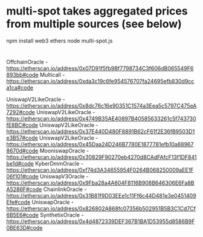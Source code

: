 # multi-spot takes aggregated prices from multiple sources (see below)

npm install web3 ethers
node multi-spot.js


#

OffchainOracle - https://etherscan.io/address/0x07D91f5fb9Bf7798734C3f606dB065549F6893bb#code
Multicall - https://etherscan.io/address/0xda3c19c6fe954576707fa24695efb830d9cca1ca#code

UniswapV2LikeOracle - https://etherscan.io/address/0x8dc76c16e90351C1574a3Eea5c5797C475eA7292#code
UniswapV2LikeOracle - https://etherscan.io/address/0x4749B35AE40897B40585633261c5f743730fE8BC#code
UniswapV2LikeOracle - https://etherscan.io/address/0x37E440D480F8891B62cF61f2E36fB9503D1e3B57#code
UniswapV2LikeOracle - https://etherscan.io/address/0x45Daa24D246B7780E1877781efb10a889678670d#code
MooniswapOracle - https://etherscan.io/address/0x30829F90270eb4270d8CAdFAfcF13f1DF841be1d#code
KyberDmmOracle - https://etherscan.io/address/0xf74d3A34655954F0264B068250009aEE1F06f101#code
UniswapV3Oracle - https://etherscan.io/address/0x9Fba28a4A604F8116B908B646306E6Fa8BA5286F#code
ChainlinkOracle - https://etherscan.io/address/0x31B81f9D03EEe1c11Ff6c44D481e3e0451409Efe#code
UniswapOracle - https://etherscan.io/address/0x826802A868fc07356b502951B5B3C1Cd7Cf6B5E6#code
SynthetixOracle - https://etherscan.io/address/0x4d4872339DEF367B1BA1D53955d8586B9F0BE63D#code



